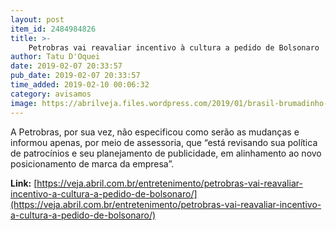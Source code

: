 ```yaml
---
layout: post
item_id: 2484984826
title: >-
    Petrobras vai reavaliar incentivo à cultura a pedido de Bolsonaro
author: Tatu D'Oquei
date: 2019-02-07 20:33:57
pub_date: 2019-02-07 20:33:57
time_added: 2019-02-10 00:06:32
category: avisamos
image: https://abrilveja.files.wordpress.com/2019/01/brasil-brumadinho-bolsonaro-20190125-0001.jpg?quality=70&strip=info&w=680&h=453&crop=1
---
```


A Petrobras, por sua vez, não especificou como serão as mudanças e informou apenas, por meio de assessoria, que “está revisando sua política de patrocínios e seu planejamento de publicidade, em alinhamento ao novo posicionamento de marca da empresa”.

**Link:** [https://veja.abril.com.br/entretenimento/petrobras-vai-reavaliar-incentivo-a-cultura-a-pedido-de-bolsonaro/](https://veja.abril.com.br/entretenimento/petrobras-vai-reavaliar-incentivo-a-cultura-a-pedido-de-bolsonaro/)

